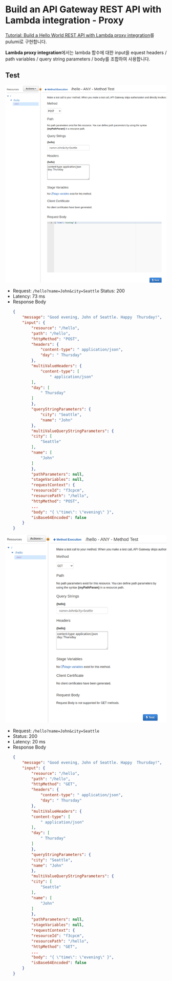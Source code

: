 # Build an API Gateway REST API with Lambda integration - Proxy

[Tutorial: Build a Hello World REST API with Lambda proxy integration](https://docs.aws.amazon.com/ko_kr/apigateway/latest/developerguide/api-gateway-create-api-as-simple-proxy-for-lambda.html)를 pulumi로 구현합니다.

**Lambda proxy integration**에서는 lambda 함수에 대한 input을 equest headers / path variables / query string parameters / body를 조합하여 사용합니다.


## Test

![](img/2022-09-27-13-22-24.png)

- Request: `/hello?name=John&city=Seattle`
Status: 200
- Latency: 73 ms
- Response Body
    ```json
    {
        "message": "Good evening, John of Seattle. Happy  Thursday!",
        "input": {
            "resource": "/hello",
            "path": "/hello",
            "httpMethod": "POST",
            "headers": {
                "content-type": " application/json",
                "day": " Thursday"
            },
            "multiValueHeaders": {
                "content-type": [
                    " application/json"
            ],
            "day": [
                " Thursday"
            ]
            },
            "queryStringParameters": {
                "city": "Seattle",
                "name": "John"
            },
            "multiValueQueryStringParameters": {
            "city": [
                "Seattle"
            ],
            "name": [
                "John"
            ]
            },
            "pathParameters": null,
            "stageVariables": null,
            "requestContext": {
            "resourceId": "f3cpcm",
            "resourcePath": "/hello",
            "httpMethod": "POST",
            ...
            "body": "{ \"time\": \"evening\" }",
            "isBase64Encoded": false
        }
    }
    ```
 
![](img/2022-09-27-13-26-41.png)
- Request: `/hello?name=John&city=Seattle`
- Status: 200
- Latency: 20 ms
- Response Body
    ```json
    {
        "message": "Good evening, John of Seattle. Happy  Thursday!",
        "input": {
            "resource": "/hello",
            "path": "/hello",
            "httpMethod": "GET",
            "headers": {
                "content-type": " application/json",
                "day": " Thursday"
            },
            "multiValueHeaders": {
            "content-type": [
                " application/json"
            ],
            "day": [
                " Thursday"
            ]
            },
            "queryStringParameters": {
            "city": "Seattle",
            "name": "John"
            },
            "multiValueQueryStringParameters": {
            "city": [
                "Seattle"
            ],
            "name": [
                "John"
            ]
            },
            "pathParameters": null,
            "stageVariables": null,
            "requestContext": {
            "resourceId": "f3cpcm",
            "resourcePath": "/hello",
            "httpMethod": "GET",
            ...
            "body": "{ \"time\": \"evening\" }",
            "isBase64Encoded": false
        }
    }
    ```